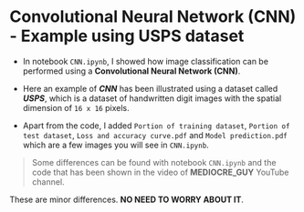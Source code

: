 # Convolutional Neural Network (CNN) - Example using USPS dataset

* In notebook `CNN.ipynb`, I showed how image classification can be performed using a **Convolutional Neural Network (CNN)**.

* Here an example of _**CNN**_ has been illustrated using a dataset called _**USPS**_, which is a dataset of handwritten digit images with the spatial dimension of `16 x 16` pixels.
 
* Apart from the code, I added `Portion of training dataset`, `Portion of test dataset`, `Loss and accuracy curve.pdf` and `Model prediction.pdf` which are a few images you will see in `CNN.ipynb`.

> Some differences can be found with notebook `CNN.ipynb` and the code that has been shown in the video of __MEDIOCRE_GUY__ YouTube channel.

These are minor differences. __NO NEED TO WORRY ABOUT IT__.
